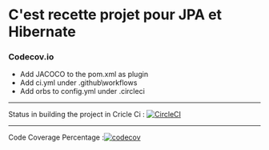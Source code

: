 # C'est recette projet pour JPA et Hibernate


### Codecov.io
* Add JACOCO to the pom.xml as plugin
* Add ci.yml under .github\workflows
* Add orbs to config.yml under .circleci

****

Status in building the project in Cricle Ci :  [![CircleCI](https://dl.circleci.com/status-badge/img/gh/ghobadh/reactivemongorecette/tree/master.svg?style=svg)](https://dl.circleci.com/status-badge/redirect/gh/ghobadh/reactivemongorecette/tree/master)
****
Code Coverage Percentage :[![codecov](https://codecov.io/gh/ghobadh/reactivemongorecette/graph/badge.svg?token=PRFWMSQQH5)](https://codecov.io/gh/ghobadh/reactivemongorecette)

